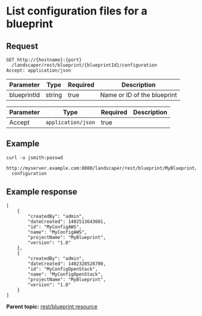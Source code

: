 # List configuration files for a blueprint

## Request

```
GET http://{hostname}:{port}
  /landscaper/rest/blueprint/{blueprintId}/configuration
Accept: application/json

```

|Parameter|Type|Required|Description|
|---------|----|--------|-----------|
|blueprintId|string|true|Name or ID of the blueprint|

|Parameter|Type|Required|Description|
|---------|----|--------|-----------|
|Accept|`application/json`|true| |

## Example

```
curl -u jsmith:passwd 
  http://myserver.example.com:8080/landscaper/rest/blueprint/MyBlueprint/
  configuration
```

## Example response

```
[
    {
        "createdBy": "admin",
        "dateCreated": 1402513643601,
        "id": "MyConfigAWS",
        "name": "MyConfigAWS",
        "projectName": "MyBlueprint",
        "version": "1.0"
    },
    {
        "createdBy": "admin",
        "dateCreated": 1402328528700,
        "id": "MyConfigOpenStack",
        "name": "MyConfigOpenStack",
        "projectName": "MyBlueprint",
        "version": "1.0"
    }
]
```

**Parent topic:** [rest/blueprint resource](../../com.ibm.edt.api.doc/topics/rest_blueprint_.md)

